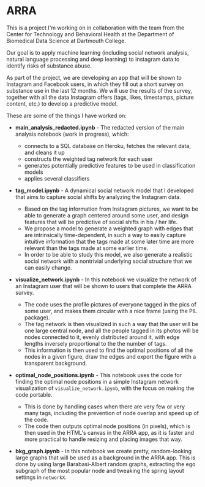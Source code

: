# ARRA

This is a project I'm working on in collaboration with the team from the Center for Technology and Behavioral Health at the Department of Biomedical Data Science at Dartmouth College. 

Our goal is to apply machine learning (including social network analysis, natural language processing and deep learning) to Instagram data to identify risks of substance abuse. 

As part of the project, we are developing an app that will be shown to Instagram and Facebook users, in which they fill out a short survey on substance use in the last 12 months. We will use the results of the survey, together with all the data Instagram offers (tags, likes, timestamps, picture content, etc.) to develop a predictive model.

These are some of the things I have worked on:

* **main_analysis_redacted.ipynb** - The redacted version of the main analysis notebook (work in progress), which:
  * connects to a SQL database on Heroku, fetches the relevant data, and cleans it up
  * constructs the weighted tag network for each user
  * generates potentially predictive features to be used in classification models
  * applies several classifiers
    
* **tag_model.ipynb** - A dynamical social network model that I developed that aims to capture social shifts by analyzing the Instagram data. 
  * Based on the tag information from Instagram pictures, we want to be able to generate a graph centered around some user, and design features that will be predictive of social shifts in his / her life.
  * We propose a model to generate a weighted graph with edges that are intrinsically time-dependent, in such a way to easily capture intuitive information that the tags made at some later time are more relevant than the tags made at some earlier time.
  * In order to be able to study this model, we also generate a realistic social network with a nontrivial underlying social structure that we can easily change.
  
* **visualize_network.ipynb** - In this notebook we visualize the network of an Instagram user that will be shown to users that complete the ARRA survey.
  * The code uses the profile pictures of everyone tagged in the pics of some user, and makes them circular with a nice frame (using the PIL package).
  * The tag network is then visualized in such a way that the user will be one large central node, and all the people tagged in its photos will be nodes connected to it, evenly distributed around it, with edge lengths inversely proportional to the the number of tags.
  * This information is then used to find the optimal positions of all the nodes in a given figure, draw the edges and export the figure with a transparent background.
  
* **optimal_node_positions.ipynb** - This notebook uses the code for finding the optimal node positions in a simple Instagram network visualization of `visualize_network.ipynb`, with the focus on making the code portable.
  * This is done by handling cases when there are very few or very many tags, including the prevention of node overlap and speed up of the code. 
  * The code then outputs optimal node positions (in pixels), which is then used in the HTML's canvas in the ARRA app, as it is faster and more practical to handle resizing and placing images that way.
  
* **bkg_graph.ipynb** - In this notebook we create pretty, random-looking large graphs that will be used as a background in the ARRA app. This is done by using large Barabasi-Albert random graphs, extracting the ego subgraph of the most popular node and tweaking the spring layout settings in `networkX`.
